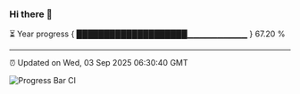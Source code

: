 ### Hi there 👋

⏳ Year progress { ████████████████████▁▁▁▁▁▁▁▁▁▁ } 67.20 %

---

⏰ Updated on Wed, 03 Sep 2025 06:30:40 GMT

![Progress Bar CI](https://github.com/liununu/liununu/workflows/Progress%20Bar%20CI/badge.svg)
